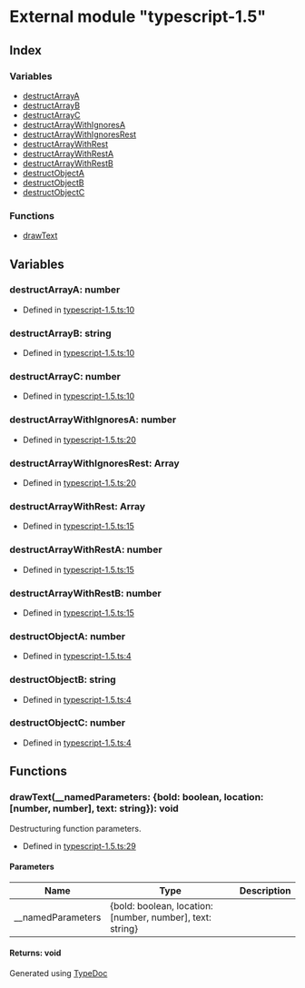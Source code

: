 # External module "typescript-1.5"


## Index

### Variables
* [destructArrayA](_typescript_1_5_.md#destructarraya)
* [destructArrayB](_typescript_1_5_.md#destructarrayb)
* [destructArrayC](_typescript_1_5_.md#destructarrayc)
* [destructArrayWithIgnoresA](_typescript_1_5_.md#destructarraywithignoresa)
* [destructArrayWithIgnoresRest](_typescript_1_5_.md#destructarraywithignoresrest)
* [destructArrayWithRest](_typescript_1_5_.md#destructarraywithrest)
* [destructArrayWithRestA](_typescript_1_5_.md#destructarraywithresta)
* [destructArrayWithRestB](_typescript_1_5_.md#destructarraywithrestb)
* [destructObjectA](_typescript_1_5_.md#destructobjecta)
* [destructObjectB](_typescript_1_5_.md#destructobjectb)
* [destructObjectC](_typescript_1_5_.md#destructobjectc)

### Functions
* [drawText](_typescript_1_5_.md#drawtext)

## Variables

### destructArrayA: number

* Defined in [typescript-1.5.ts:10](https://github.com/kimamula/typedoc/blob/HEAD/examples/basic/src/typescript-1.5.ts#L10)


### destructArrayB: string

* Defined in [typescript-1.5.ts:10](https://github.com/kimamula/typedoc/blob/HEAD/examples/basic/src/typescript-1.5.ts#L10)


### destructArrayC: number

* Defined in [typescript-1.5.ts:10](https://github.com/kimamula/typedoc/blob/HEAD/examples/basic/src/typescript-1.5.ts#L10)


### destructArrayWithIgnoresA: number

* Defined in [typescript-1.5.ts:20](https://github.com/kimamula/typedoc/blob/HEAD/examples/basic/src/typescript-1.5.ts#L20)


### destructArrayWithIgnoresRest: Array<number>

* Defined in [typescript-1.5.ts:20](https://github.com/kimamula/typedoc/blob/HEAD/examples/basic/src/typescript-1.5.ts#L20)


### destructArrayWithRest: Array<number>

* Defined in [typescript-1.5.ts:15](https://github.com/kimamula/typedoc/blob/HEAD/examples/basic/src/typescript-1.5.ts#L15)


### destructArrayWithRestA: number

* Defined in [typescript-1.5.ts:15](https://github.com/kimamula/typedoc/blob/HEAD/examples/basic/src/typescript-1.5.ts#L15)


### destructArrayWithRestB: number

* Defined in [typescript-1.5.ts:15](https://github.com/kimamula/typedoc/blob/HEAD/examples/basic/src/typescript-1.5.ts#L15)


### destructObjectA: number

* Defined in [typescript-1.5.ts:4](https://github.com/kimamula/typedoc/blob/HEAD/examples/basic/src/typescript-1.5.ts#L4)


### destructObjectB: string

* Defined in [typescript-1.5.ts:4](https://github.com/kimamula/typedoc/blob/HEAD/examples/basic/src/typescript-1.5.ts#L4)


### destructObjectC: number

* Defined in [typescript-1.5.ts:4](https://github.com/kimamula/typedoc/blob/HEAD/examples/basic/src/typescript-1.5.ts#L4)


## Functions

### drawText(__namedParameters: \{bold: boolean, location: [number, number], text: string\}): void
Destructuring function parameters.  
* Defined in [typescript-1.5.ts:29](https://github.com/kimamula/typedoc/blob/HEAD/examples/basic/src/typescript-1.5.ts#L29)


#### Parameters

| Name | Type | Description |
| ---- | ---- | ---- |
| __namedParameters | \{bold: boolean, location: [number, number], text: string\}|  |

#### Returns: void


Generated using [TypeDoc](http://typedoc.io)
